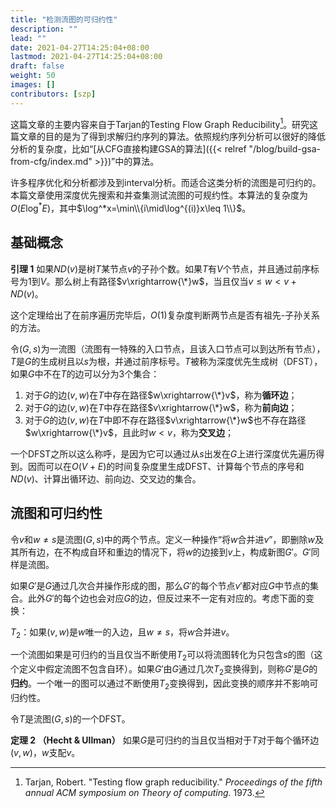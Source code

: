 ```yaml
---
title: "检测流图的可归约性"
description: ""
lead: ""
date: 2021-04-27T14:25:04+08:00
lastmod: 2021-04-27T14:25:04+08:00
draft: false
weight: 50
images: []
contributors: [szp]
---
```


这篇文章的主要内容来自于Tarjan的Testing Flow Graph Reducibility[^tarjan1973testing]。研究这篇文章的目的是为了得到求解归约序列的算法。依照规约序列分析可以很好的降低分析的复杂度，比如“[从CFG直接构建GSA的算法]({{< relref "/blog/build-gsa-from-cfg/index.md" >}})”中的算法。

许多程序优化和分析都涉及到interval分析。而适合这类分析的流图是可归约的。本篇文章使用深度优先搜索和并查集测试流图的可规约性。本算法的复杂度为$O(E\log^* E)$，其中$\log^*x=\min\\{i\mid\log^{(i)}x\leq 1\\}$。

## 基础概念

**引理 1** 如果$ND(v)$是树$T$某节点$v$的子孙个数。如果$T$有$V$个节点，并且通过前序标号为$1$到$V$。那么树上有路径$v\xrightarrow{\*}w$，当且仅当$v\leq w<v+ND(v)$。

这个定理给出了在前序遍历完毕后，$O(1)$复杂度判断两节点是否有祖先-子孙关系的方法。

令$(G,s)$为一流图（流图有一特殊的入口节点，且该入口节点可以到达所有节点），$T$是$G$的生成树且以$s$为根，并通过前序标号。$T$被称为深度优先生成树（DFST），如果$G$中不在$T$的边可以分为3个集合：

1. 对于$G$的边$(v,w)$在$T$中存在路径$w\xrightarrow{\*}v$，称为**循环边**；
2. 对于$G$的边$(v,w)$在$T$中存在路径$v\xrightarrow{\*}w$，称为**前向边**；
3. 对于$G$的边$(v,w)$在$T$中即不存在路径$v\xrightarrow{\*}w$也不存在路径$w\xrightarrow{\*}v$，且此时$w<v$，称为**交叉边**；

一个DFST之所以这么称呼，是因为它可以通过从$s$出发在$G$上进行深度优先遍历得到。因而可以在$O(V+E)$的时间复杂度里生成DFST、计算每个节点的序号和$ND(v)$、计算出循环边、前向边、交叉边的集合。

## 流图和可归约性

令$v$和$w\neq s$是流图$(G,s)$中的两个节点。定义一种操作“将$w$合并进$v$”，即删除$w$及其所有边，在不构成自环和重边的情况下，将$w$的边接到$v$上，构成新图$G'$。$G'$同样是流图。

如果$G'$是$G$通过几次合并操作形成的图，那么$G'$的每个节点$v'$都对应$G$中节点的集合。此外$G'$的每个边也会对应$G$的边，但反过来不一定有对应的。考虑下面的变换：

$T_2$：如果$(v,w)$是$w$唯一的入边，且$w\neq s$，将$w$合并进$v$。

一个流图如果是可归约的当且仅当不断使用$T_2$可以将流图转化为只包含$s$的图（这个定义中假定流图不包含自环）。如果$G'$由$G$通过几次$T_2$变换得到，则称$G'$是$G$的**归约**。一个唯一的图可以通过不断使用$T_2$变换得到，因此变换的顺序并不影响可归约性。

令$T$是流图$(G,s)$的一个DFST。

**定理 2 （Hecht & Ullman）** 如果$G$是可归约的当且仅当相对于$T$对于每个循环边$(v,w)$，$w$支配$v$。

[^tarjan1973testing]: Tarjan, Robert. "Testing flow graph reducibility." *Proceedings of the fifth annual ACM symposium on Theory of computing*. 1973.
